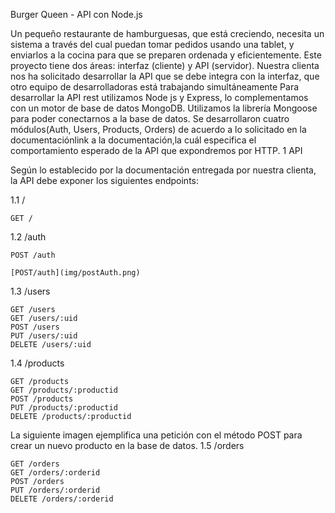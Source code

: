 Burger Queen - API con Node.js

Un pequeño restaurante de hamburguesas, que está creciendo, necesita un sistema a través del cual puedan tomar pedidos usando una tablet, y enviarlos a la cocina para que se preparen ordenada y eficientemente. Este proyecto tiene dos áreas: interfaz (cliente) y API (servidor). Nuestra clienta nos ha solicitado desarrollar la API que se debe integra con la interfaz, que otro equipo de desarrolladoras está trabajando simultáneamente Para desarrollar la API rest utilizamos Node js y Express, lo complementamos con un motor de base de datos MongoDB. Utilizamos la librería Mongoose para poder conectarnos a la base de datos. Se desarrollaron cuatro módulos(Auth, Users, Products, Orders) de acuerdo a lo solicitado en la documentaciónlink a la documentación,la cuál especifica el comportamiento esperado de la API que expondremos por HTTP.
1 API

Según lo establecido por la documentación entregada por nuestra clienta, la API debe exponer los siguientes endpoints:

1.1 /

    GET /

1.2 /auth

    POST /auth

    [POST/auth](img/postAuth.png)

1.3 /users

    GET /users
    GET /users/:uid
    POST /users
    PUT /users/:uid
    DELETE /users/:uid

1.4 /products

    GET /products
    GET /products/:productid
    POST /products
    PUT /products/:productid
    DELETE /products/:productid

La siguiente imagen ejemplifica una petición con el método POST para crear un nuevo producto en la base de datos.
1.5 /orders

    GET /orders
    GET /orders/:orderid
    POST /orders
    PUT /orders/:orderid
    DELETE /orders/:orderid
